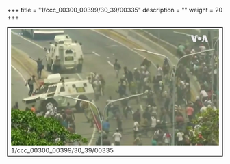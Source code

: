 +++
title = "1/ccc_00300_00399/30_39/00335"
description = ""
weight = 20
+++

<table style="border:2px solid black;max-width:800px;max-height:800px;" 
><tr><td>
<img class="center-fit-jpg"
src="/jpg_/aaa_20190430_NxaOmWaI8sI_00334.jpg">
1/ccc_00300_00399/30_39/00335
</img></td></tr></table>
